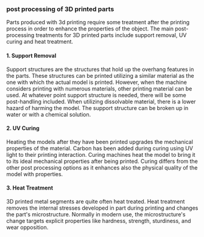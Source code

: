 ###  post processing of 3D printed parts
Parts produced with 3d printing require some treatment after the printing process in order to enhance the properties of the object. The main post-processing treatments for 3D printed parts include support removal, UV curing and heat treatment.

#### 1. Support Removal
Support structures are the structures that hold up the overhang features in the parts. These structures can be printed utilizing a similar material as the one with which the actual model is printed. However, when the machine considers printing with numerous materials, other printing material can be used. At whatever point support structure is needed, there will be some post-handling included. When utilizing dissolvable material, there is a lower hazard of harming the model. The support structure can be broken up in water or with a chemical solution.

#### 2.	UV Curing
Heating the models after they have been printed upgrades the mechanical properties of the material. Carbon has been added during curing using UV light to their printing interaction. Curing machines heat the model to bring it to its ideal mechanical properties after being printed. Curing differs from the other post processing options as it enhances also the physical quality of the model with properties.

#### 3. Heat Treatment
3D printed metal segments are quite often heat treated. Heat treatment removes the internal stresses developed in part during printing and changes the part's microstructure. Normally in modern use, the microstructure's change targets explicit properties like hardness, strength, sturdiness, and wear opposition.
